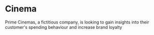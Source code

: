 # Cinema
Prime Cinemas, a fictitious company, is looking to gain insights into their customer's spending behaviour and increase brand loyalty
